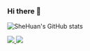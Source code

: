 ### Hi there 👋
![SheHuan's GitHub stats](https://github-readme-stats.vercel.app/api?username=shehuan&show_icons=true)

<a href="https://www.jianshu.com/u/4235f2b5b350" target="_blank">
    <img src="https://img.shields.io/badge/Blog-简书-brightgreen?logo=bloglovin" />
</a> 

<a href="https://github.com/SheHuan">
    <img src="https://komarev.com/ghpvc/?username=SheHuan&color=brightgreen&label=Profile Views：" />
</a> 

<!--
**SheHuan/shehuan** is a ✨ _special_ ✨ repository because its `README.md` (this file) appears on your GitHub profile.

Here are some ideas to get you started:

- 🔭 I’m currently working on ...
- 🌱 I’m currently learning ...
- 👯 I’m looking to collaborate on ...
- 🤔 I’m looking for help with ...
- 💬 Ask me about ...
- 📫 How to reach me: ...
- 😄 Pronouns: ...
- ⚡ Fun fact: ...
-->
